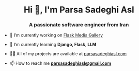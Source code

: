 <h1 align="center">Hi 👋, I'm Parsa Sadeghi Asl</h1>
<h3 align="center">A passionate software engineer from Iran</h3>

- 🔭 I’m currently working on [Flask Media Gallery](https://github.com/Parsa-SadeghiAsl/flask-media-gallery)

- 🌱 I’m currently learning **Django, Flask, LLM**

- 👨‍💻 All of my projects are available at [parsasadeghiasl.com](parsasadeghiasl.com)

- 📫 How to reach me **parsasadeghiasl@gmail.com**
